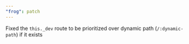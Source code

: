 ```yaml
---
"frog": patch
---
```


Fixed the `this._dev` route to be prioritized over dynamic path (`/:dynamic-path`) if it exists
